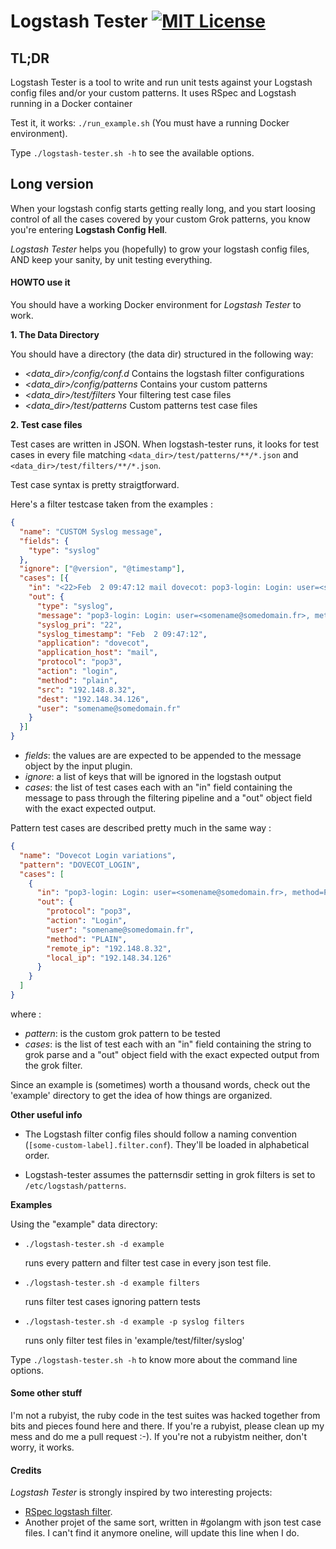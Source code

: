 # Logstash Tester [![MIT License](http://img.shields.io/badge/license-MIT-blue.svg?style=flat-square)](/LICENSE)

## TL;DR

Logstash Tester is a tool to write and run unit tests against your Logstash config files and/or your custom patterns.
It uses RSpec and Logstash running in a Docker container

Test it, it works: ```./run_example.sh``` (You must have a running Docker environment).

Type ```./logstash-tester.sh -h``` to see the available options.

## Long version

When your logstash config starts getting really long, and you start loosing control of
all the cases covered by your custom Grok patterns, you know you're entering **Logstash
Config Hell**.

*Logstash Tester* helps you (hopefully) to grow your logstash config files, AND keep your
sanity, by unit testing everything.

#### HOWTO use it

You should have a working Docker environment for *Logstash Tester* to work.

**1. The Data Directory**

You should have a directory (the data dir) structured in the following way:
-   *<data_dir>/config/conf.d*
    Contains the logstash filter configurations
-   *<data_dir>/config/patterns*
    Contains your custom patterns
-   *<data_dir>/test/filters*
    Your filtering test case files
-   *<data_dir>/test/patterns*
    Custom patterns test case files

**2. Test case files**    

Test cases are written in JSON. When logstash-tester runs, it looks for test cases in every file matching ```<data_dir>/test/patterns/**/*.json``` and ```<data_dir>/test/filters/**/*.json```.

Test case syntax is pretty straigtforward.

Here's a filter testcase taken from the examples :

```json
{
  "name": "CUSTOM Syslog message",
  "fields": {
    "type": "syslog"
  },
  "ignore": ["@version", "@timestamp"],
  "cases": [{
    "in": "<22>Feb  2 09:47:12 mail dovecot: pop3-login: Login: user=<somename@somedomain.fr>, method=PLAIN, rip=192.148.8.32, lip=192.148.34.126",
    "out": {
      "type": "syslog",
      "message": "pop3-login: Login: user=<somename@somedomain.fr>, method=PLAIN, rip=192.148.8.32, lip=192.148.34.126",
      "syslog_pri": "22",
      "syslog_timestamp": "Feb  2 09:47:12",
      "application": "dovecot",
      "application_host": "mail",
      "protocol": "pop3",
      "action": "login",
      "method": "plain",
      "src": "192.148.8.32",
      "dest": "192.148.34.126",
      "user": "somename@somedomain.fr"
    }
  }]
}
```

-   *fields*: the values are are expected to be appended to the message object by the input plugin.
-   *ignore*: a list of keys that will be ignored in the logstash output
-   *cases*: the list of test cases each with an "in" field containing the message to pass through the filtering pipeline and a "out" object field with the exact expected output.

Pattern test cases are described pretty much in the same way :

```json
{
  "name": "Dovecot Login variations",
  "pattern": "DOVECOT_LOGIN",
  "cases": [
    {
      "in": "pop3-login: Login: user=<somename@somedomain.fr>, method=PLAIN, rip=192.148.8.32, lip=192.148.34.126",
      "out": {
        "protocol": "pop3",
        "action": "Login",
        "user": "somename@somedomain.fr",
        "method": "PLAIN",
        "remote_ip": "192.148.8.32",
        "local_ip": "192.148.34.126"
      }
    }
  ]
}
```

where :
-   *pattern*: is the custom grok pattern to be tested
-   *cases*: is the list of test each with an "in" field containing the string to grok parse and a "out" object field with the exact expected output from the grok filter.

Since an example is (sometimes) worth a thousand words, check out the 'example' directory to get the idea of how things are organized.

**Other useful info**
-   The Logstash filter config files should follow a naming convention
    (```[some-custom-label].filter.conf```).
    They'll be loaded in alphabetical order.

-   Logstash-tester assumes the patternsdir setting in grok filters is set to ```/etc/logstash/patterns```.

**Examples**

Using the "example" data directory:

-   ```./logstash-tester.sh -d example``` 

    runs  every pattern and filter test case in every json test file. 

-   ```./logstash-tester.sh -d example filters``` 

    runs filter test cases ignoring pattern tests

-   ```./logstash-tester.sh -d example -p syslog filters``` 

    runs only filter test files in 'example/test/filter/syslog'

Type ```./logstash-tester.sh -h``` to know more about the command line options.

#### Some other stuff

I'm not a rubyist, the ruby code in the test suites was hacked together from bits
and pieces found here and there. If you're a rubyist, please clean up my mess
and do me a pull request :-). If you're not a rubyistm neither, don't worry, it works.

#### Credits

*Logstash Tester* is strongly inspired by two interesting projects: 
- [RSpec logstash filter](https://github.com/tcnksm/rspec-logstash-filter).
- Another projet of the same sort, written in #golangm with json test case files. I can't find it anymore oneline, will update this line when I do.


